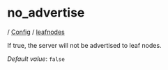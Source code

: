 # no_advertise

/ [Config](../..) / [leafnodes](..) 

If true, the server will not be advertised to leaf nodes.

*Default value*: `false`
